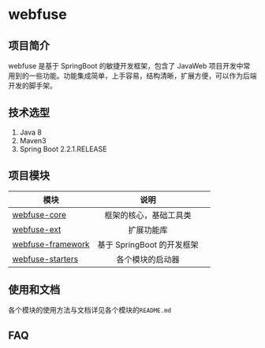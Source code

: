 # webfuse

## 项目简介

webfuse 是基于 SpringBoot 的敏捷开发框架，包含了 JavaWeb 项目开发中常用到的一些功能。功能集成简单，上手容易，结构清晰，扩展方便，可以作为后端开发的脚手架。

## 技术选型

1. Java 8
2. Maven3
3. Spring Boot 2.2.1.RELEASE

## 项目模块

| 模块       | 说明          |    |
| ------------- |:-------------:| ----|
|[webfuse-core](webfuse-core)| 框架的核心，基础工具类 | |
|[webfuse-ext](webfuse-ext)| 扩展功能库 | |
|[webfuse-framework](webfuse-framework)| 基于 SpringBoot 的开发框架 | |
|[webfuse-starters](webfuse-starters)| 各个模块的启动器 | |


## 使用和文档

各个模块的使用方法与文档详见各个模块的`README.md`

## FAQ











